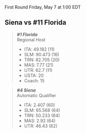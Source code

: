First Round
Friday, May 7 at 1:00 EDT
## Siena vs #11 Florida

> ***#1 Florida***  
> Regional Host  
> - ITA: 49.182 (11)  
> - SLM: 90.473 (16)  
> - TRN: 82.705 (20)  
> - MAS: 7.77 (21)  
> - UTR: 62.7 (11)  
> - USTA: 20  
> - Coach: 15  

> ***#4 Siena***  
> Automatic Qualifier  
> - ITA: 2.407 (60)  
> - SLM: 65.568 (64)  
> - TRN: 50.233 (64)  
> - MAS: 2.92 (64)  
> - UTR: 46.43 (62)  